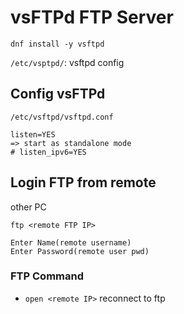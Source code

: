 # vsFTPd FTP Server
`dnf install -y vsftpd`

`/etc/vsptpd/`: vsftpd config  

## Config vsFTPd
`/etc/vsftpd/vsftpd.conf`
```
listen=YES
=> start as standalone mode
# listen_ipv6=YES
```

## Login FTP from remote
other PC
```
ftp <remote FTP IP>

Enter Name(remote username)
Enter Password(remote user pwd)
```

### FTP Command
- `open <remote IP>` reconnect to ftp